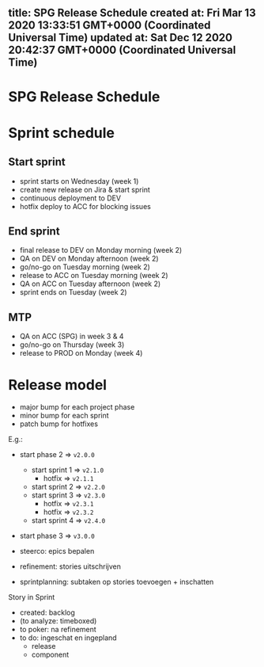 
title: SPG Release Schedule
created at: Fri Mar 13 2020 13:33:51 GMT+0000 (Coordinated Universal Time)
updated at: Sat Dec 12 2020 20:42:37 GMT+0000 (Coordinated Universal Time)
---

# SPG Release Schedule

# Sprint schedule

## Start sprint

-   sprint starts on Wednesday (week 1)
-   create new release on Jira & start sprint
-   continuous deployment to DEV
-   hotfix deploy to ACC for blocking issues

## End sprint

-   final release to DEV on Monday morning (week 2)
-   QA on DEV on Monday afternoon (week 2)
-   go/no-go on Tuesday morning (week 2)
-   release to ACC on Tuesday morning (week 2)
-   QA on ACC on Tuesday afternoon (week 2)
-   sprint ends on Tuesday (week 2)

## MTP

-   QA on ACC (SPG) in week 3 & 4
-   go/no-go on Thursday (week 3)
-   release to PROD on Monday (week 4)

<!-- ![Slice.png](media_SPG%20Release%20Schedule/Slice.png) -->

# Release model

-   major bump for each project phase
-   minor bump for each sprint
-   patch bump for hotfixes

E.g.:

-   start phase 2 => `v2.0.0`
    -   start sprint 1 => `v2.1.0`
        -   hotfix => `v2.1.1`
    -   start sprint 2 => `v2.2.0`
    -   start sprint 3 => `v2.3.0`
        -   hotfix => `v2.3.1`
        -   hotfix => `v2.3.2`
    -   start sprint 4 => `v2.4.0`
-   start phase 3 => `v3.0.0`


-   steerco: epics bepalen
-   refinement: stories uitschrijven
-   sprintplanning: subtaken op stories toevoegen + inschatten

Story in Sprint

-   created: backlog
-   (to analyze: timeboxed)
-   to poker: na refinement
-   to do: ingeschat en ingepland
    -   release
    -   component

